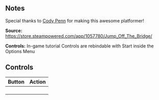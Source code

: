 ## Notes

Special thanks to [Cody Penn](https://store.steampowered.com/search/?developer=Cody+Penn) for making this awesome platformer!

**Source:** https://store.steampowered.com/app/1057780/Jump_Off_The_Bridge/

**Controls:**
In-game tutorial
Controls are rebindable with Start inside the Options Menu

## Controls

| Button | Action |
|--|--| 
|||
|||
|||
|||


